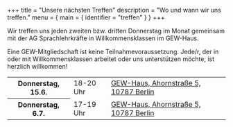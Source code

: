 +++
title = "Unsere nächsten Treffen"
description = "Wo und wann wir uns treffen."
menu = { main = { identifier = "treffen" } }
+++

Wir treffen uns jeden zweiten bzw. dritten Donnerstag im Monat gemeinsam mit der AG Sprachlehrkräfte in Willkommensklassen im GEW-Haus.

Eine GEW-Mitgliedschaft ist keine Teilnahmevoraussetzung. Jede/r, der in oder mit Willkommensklassen arbeitet oder uns unterstützen möchte, ist herzlich willkommen!

<table class="pure-table pure-table-horizontal meetings">
    <tbody>
        <tr>
            <th>Donnerstag, 15.6.</th>
            <td>18-20 Uhr</td>
            <td><a target="_blank" href="https://goo.gl/maps/XBMvqTAKASp">GEW-Haus, Ahornstraße 5, 10787 Berlin</a></td>
        </tr>
        <tr>
            <th>Donnerstag, 6.7.</th>
            <td>17-19 Uhr</td>
            <td><a target="_blank" href="https://goo.gl/maps/XBMvqTAKASp">GEW-Haus, Ahornstraße 5, 10787 Berlin</a></td>
        </tr>
    </tbody>
</table>
